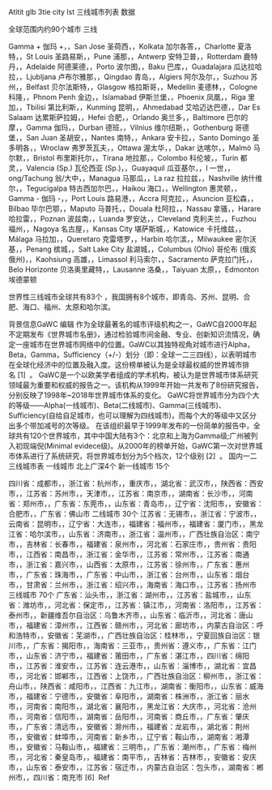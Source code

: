 Atitit glb 3tie city lst 三线城市列表 数据


全球范围内约90个城市 三线

Gamma +	伽玛 +，，San Jose	圣荷西，，Kolkata	加尔各答，，Charlotte	夏洛特，，St Louis	圣路易斯，，Pune	浦那，，Antwerp	安特卫普，，Rotterdam	鹿特丹，，Adelaide	阿德莱德，，Porto	波尔图，，Baku	巴库，，Guadalajara	瓜达拉哈拉，，Ljubljana	卢布尔雅那，，Qingdao	青岛，，Algiers	阿尔及尔，，Suzhou	苏州，，Belfast	贝尔法斯特，，Glasgow	格拉斯哥，，Medellin	麦德林，，Cologne	科隆，，Phnom Penh	金边，，Islamabad	伊斯兰堡，，Phoenix	凤凰，，Riga	里加，，Tbilisi	第比利斯，，Kunming	昆明，，Ahmedabad	艾哈迈达巴德，，Dar Es Salaam	达累斯萨拉姆，，Hefei	合肥，，Orlando	奥兰多，，Baltimore	巴尔的摩，，Gamma	伽玛，，Durban	德班，，Vilnius	维尔纽斯，，Gothenburg	哥德堡，，San Juan	圣胡安，，Nantes	南特，，Ankara	安卡拉，，Santo Domingo	圣多明各，，Wroclaw	弗罗茨瓦夫，，Ottawa	渥太华，，Dakar	达喀尔，，Malmö	马尔默，，Bristol	布里斯托尔，，Tirana	地拉那，，Colombo	科伦坡，，Turin	都灵，，Valencia (Sp.)	瓦伦西亚 (Sp.)，，Guayaquil	瓜亚基尔，，I	一世，，ong/Tachung	翁/大中，，Managua	马那瓜，，La raz	拉拉兹，，Nashville	纳什维尔，，Tegucigalpa	特古西加尔巴，，Haikou	海口，，Wellington	惠灵顿，，Gamma -	伽玛 -，，Port Louis	路易港，，Accra	阿克拉，，Asuncion	亚松森，，Bilbao	毕尔巴鄂，，Maputo	马普托，，Douala	杜阿拉，，Nassau	拿骚，，Harare	哈拉雷，，Poznan	波兹南，，Luanda	罗安达，，Cleveland	克利夫兰，，Fuzhou	福州，，Nagoya	名古屋，，Kansas City	堪萨斯城，，Katowice	卡托维兹，，Málaga	马拉加，，Queretaro	克雷塔罗，，Harbin	哈尔滨，，Milwaukee	密尔沃基，，Penang	槟城，，Salt Lake City	盐湖城，，Columbus (Ohio)	哥伦布 (俄亥俄州)，，Kaohsiung	高雄，，Limassol	利马索尔，，Sacramento	萨克拉门托，，Belo Horizonte	贝洛奥里藏特，，Lausanne	洛桑，，Taiyuan	太原，，Edmonton	埃德蒙顿

世界性三线城市全球共有83个
，我国拥有8个城市，即青岛、苏州、昆明、合肥、海口、福州、太原和哈尔滨。

背景信息GaWC
编辑
作为全球最著名的城市评级机构之一，GaWC自2000年起不定期发布《世界城市名册》，通过检验城市间金融、专业、创新知识流情况，确定一座城市在世界城市网络中的位置。GaWC以其独特视角对城市进行Alpha，Beta，Gamma，Sufficiency（+/-）划分（即：全球一二三四线），以表明城市在全球化经济中的位置及融入度。这份榜单被认为是全球最权威的世界城市排名 [1]  。
GaWC是一个以欧美学者组成的学术机构，被认为是世界城市体系研究领域最为重要和权威的报告之一。该机构从1999年开始一共发布了8份研究报告，分别反映了1998年~2018年世界城市体系的变化。
GaWC将世界城市分为四个大的等级——Alpha(一线城市)、Beta(二线城市)、Gamma(三线城市)、Sufficiency(自给自足城市，也可以理解为四线城市)，而每个大的等级中又区分出多个带加减号的次等级。
在该组织最早于1999年发布的一份简单的报告中，全球共有120个世界城市，其中中国大陆有3个：北京和上海为Gamma级;广州被列入初现端倪(Minimal evidece级)。从2000年的榜单开始，GaWC第一次对世界城市体系进行了系统研究，将世界城市划分为5个档次，12个级别 [2]  。
国内一二三线城市表
一线城市  北上广深4个
 新一线城市 15个

四川省：成都市，，浙江省：杭州市，，重庆市，，湖北省：武汉市，，陕西省：西安市，，江苏省：苏州市，，天津市，，江苏省：南京市，，湖南省：长沙市，，河南省：郑州市，，广东省：东莞市，，山东省：青岛市，，辽宁省：沈阳市，，安徽省：合肥市，，广东省：佛山市
二线城市 30个
江苏省：无锡市，，浙江省：宁波市，，云南省：昆明市，，辽宁省：大连市，，福建省：福州市，，福建省：厦门市，，黑龙江省：哈尔滨市，，山东省：济南市，，浙江省：温州市，，广西壮族自治区：南宁市，，吉林省：长春市，，福建省：泉州市，，河北省：石家庄市，，贵州省：贵阳市，，江西省：南昌市，，浙江省：金华市，，江苏省：常州市，，江苏省：南通市，，浙江省：嘉兴市，，山西省：太原市，，江苏省：徐州市，，广东省：惠州市，，广东省：珠海市，，广东省：中山市，，浙江省：台州市，，山东省：烟台市，，甘肃省：兰州市，，浙江省：绍兴市，，海南省：海口市，，江苏省：扬州市
三线城市 70个
广东省：汕头市，，浙江省：湖州市，，江苏省：盐城市，，山东省：潍坊市，，河北省：保定市，，江苏省：镇江市，，河南省：洛阳市，，江苏省：泰州市，，新疆维吾尔自治区：乌鲁木齐市，，山东省：临沂市，，河北省：唐山市，，福建省：漳州市，，江西省：赣州市，，河北省：廊坊市，，内蒙古自治区：呼和浩特市，，安徽省：芜湖市，，广西壮族自治区：桂林市，，宁夏回族自治区：银川市，，广东省：揭阳市，，海南省：三亚市，，贵州省：遵义市，，广东省：江门市，，山东省：济宁市，，福建省：莆田市，，广东省：湛江市，，四川省：绵阳市，，江苏省：淮安市，，江苏省：连云港市，，山东省：淄博市，，湖北省：宜昌市，，河北省：邯郸市，，江西省：上饶市，，广西壮族自治区：柳州市，，浙江省：舟山市，，陕西省：咸阳市，，江西省：九江市，，湖南省：衡阳市，，山东省：威海市，，福建省：宁德市，，安徽省：阜阳市，，湖南省：株洲市，，浙江省：丽水市，，河南省：南阳市，，湖北省：襄阳市，，黑龙江省：大庆市，，河北省：沧州市，，河南省：信阳市，，湖南省：岳阳市，，河南省：商丘市，，广东省：肇庆市，，广东省：清远市，，安徽省：滁州市，，福建省：龙岩市，，湖北省：荆州市，，安徽省：蚌埠市，，河南省：新乡市，，辽宁省：鞍山市，，湖南省：湘潭市，，安徽省：马鞍山市，，福建省：三明市，，广东省：潮州市，，广东省：梅州市，，河北省：秦皇岛市，，福建省：南平市，，吉林省：吉林市，，安徽省：安庆市，，山东省：泰安市，，江苏省：宿迁市，，内蒙古自治区：包头市，，湖南省：郴州市，，四川省：南充市 [6] 
Ref


